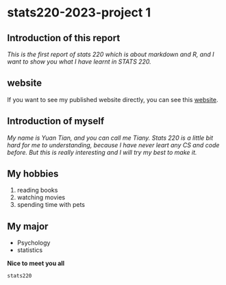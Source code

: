 # stats220-2023-project 1
## Introduction of this report
*This is the first report of stats 220 which is about markdown and R, and I want to show you what I have learnt in STATS 220.*

## website
If you want to see my published website directly, you can see this [website]( https://tianyno1.github.io/stats220/).

## Introduction of myself
*My name is Yuan Tian, and you can call me Tiany. Stats 220 is a little bit hard for me to understanding, because I have never leart any CS and code before. But this is really interesting and I will try my best to make it.*

## My hobbies
1. reading books
2. watching movies
3. spending time with pets

## My major
* Psychology
* statistics

**Nice to meet you all**

`stats220`


